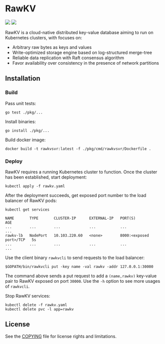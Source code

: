 # RawKV

[![][goreport-badge]][goreport] [![][godoc-badge]][godoc]

RawKV is a cloud-native distributed key-value database aiming to run on Kubernetes clusters, with focuses on:

- Arbitrary raw bytes as keys and values
- Write-optimized storage engine based on log-structured merge-tree
- Reliable data replication with Raft consensus algorithm
- Favor availability over consistency in the presence of network partitions

## Installation

### Build

Pass unit tests:

```
go test ./pkg/...
```

Install binaries:

```
go install ./pkg/...
```

Build docker image:

```
docker build -t rawkvsvr:latest -f ./pkg/cmd/rawkvsvr/Dockerfile .
```

### Deploy

RawKV requires a running Kubernetes cluster to function. Once the cluster has been established, start deployment:

```
kubectl apply -f rawkv.yaml
```

After the deployment succeeds, get exposed port number to the load balancer of RawKV pods:

```
kubectl get services

NAME       TYPE       CLUSTER-IP      EXTERNAL-IP   PORT(S)                   AGE
...        ...        ...             ...           ...                       ...
rawkv-lb   NodePort   10.103.220.60   <none>        8000:<exposed port>/TCP   5s
...        ...        ...             ...           ...                       ...
```

Use the client binary `rawkvcli` to send requests to the load balancer:

```
$GOPATH/bin/rawkvcli put -key name -val rawkv -addr 127.0.0.1:30000
```

The command above sends a put request to add a `(name,rawkv)` key-value pair to RawKV exposed on port `30000`. Use the `-h` option to see more usages of `rawkvcli`.

Stop RawKV services:

```
kubectl delete -f rawkv.yaml
kubectl delete pvc -l app=rawkv
```

## License

See the [COPYING](./COPYING) file for license rights and limitations.

[goreport]: https://goreportcard.com/report/github.com/chuyangliu/rawkv
[goreport-badge]: https://goreportcard.com/badge/github.com/chuyangliu/rawkv

[godoc]: https://pkg.go.dev/mod/github.com/chuyangliu/rawkv
[godoc-badge]: https://img.shields.io/badge/godoc-reference-blue
